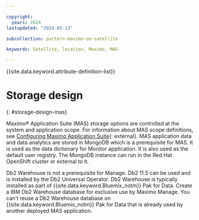 ```yaml
---

copyright:
  years: 2024
lastupdated: "2024-05-13"

subcollection: pattern-maximo-on-satellite

keywords: Satellite, location, Maximo, MAS

---
```


{{site.data.keyword.attribute-definition-list}}

# Storage design
{: #storage-design-mas}

Maximo® Application Suite (MAS) storage options are controlled at the system and application scope. For information about MAS scope definitions, see [Configuring Maximo Application Suite](https://www.ibm.com/docs/en/mas-cd/continuous-delivery?topic=configuring){: external}. MAS application data and data analytics are stored in MongoDB which is a prerequisite for MAS. It is used as the data dictionary for Monitor application. It is also used as the default user registry. The MongoDB instance can run in the Red Hat OpenShift cluster or external to it.

Db2 Warehouse is not a prerequisite for Manage. Db2 11.5 can be used and is installed by the Db2 Universal Operator.
Db2 Warehouse is typically installed as part of {{site.data.keyword.Bluemix_notm}} Pak for Data. Create a IBM Db2 Warehouse database for exclusive use by Maximo Manage. You can't reuse a Db2 Warehouse database on {{site.data.keyword.Bluemix_notm}} Pak for Data that is already used by another deployed MAS application.
